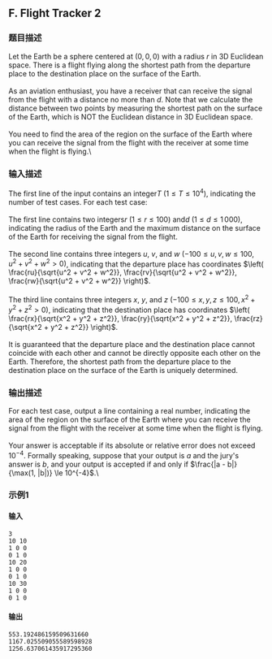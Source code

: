 ## F. Flight Tracker 2

### 题目描述

Let the Earth be a sphere centered at $(0,0,0)$ with a radius $r$ in 3D Euclidean space. There is a flight
flying along the shortest path from the departure place to the
destination place on the surface of the Earth.\
\
As an aviation enthusiast, you have a receiver that can receive the
signal from the flight with a distance no more than $d$. Note that we calculate the distance
between two points by measuring the shortest path on the surface of the
Earth, which is NOT the Euclidean distance in 3D Euclidean space.\
\
You need to find the area of the region on the surface of the Earth
where you can receive the signal from the flight with the receiver at
some time when the flight is flying.\

### 输入描述

The first line of the input contains an integer$T$ ($1 \le T \le 10^4$), indicating the number
of test cases. For each test case:\
\
The first line contains two integers$r$ ($1 \le r \le 100$) and$d$ ($1 \le d \le 1\,000$), indicating the radius
of the Earth and the maximum distance on the surface of the Earth for
receiving the signal from the flight.\
\
The second line contains three integers $u$, $v$, and $w$ $(-100 \le u, v, w \le 100, u^2 + v^2 + w^2 > 0)$,
indicating that the departure place has coordinates $\left( \frac{ru}{\sqrt{u^2 + v^2 + w^2}}, \frac{rv}{\sqrt{u^2 + v^2 + w^2}}, \frac{rw}{\sqrt{u^2 + v^2 + w^2}} \right)$.\
\
The third line contains three integers $x$, $y$, and $z$ $(-100 \le x, y, z \le 100, x^2 + y^2 + z^2 > 0)$,
indicating that the destination place has coordinates $\left( \frac{rx}{\sqrt{x^2 + y^2 + z^2}}, \frac{ry}{\sqrt{x^2 + y^2 + z^2}}, \frac{rz}{\sqrt{x^2 + y^2 + z^2}} \right)$.\
\
It is guaranteed that the departure place and the destination place
cannot coincide with each other and cannot be directly opposite each
other on the Earth. Therefore, the shortest path from the departure
place to the destination place on the surface of the Earth is uniquely
determined.

### 输出描述

For each test case, output a line containing a real number, indicating
the area of the region on the surface of the Earth where you can receive
the signal from the flight with the receiver at some time when the
flight is flying.\
\
Your answer is acceptable if its absolute or relative error does not
exceed $10^{-4}$. Formally speaking, suppose
that your output is $a$ and the jury\'s
answer is $b$, and your output is accepted if
and only if $\frac{|a - b|}{\max(1, |b|)} \le 10^{-4}$.\

### 示例1

#### 输入

```plain
3
10 10
1 0 0
0 1 0
10 20
1 0 0
0 1 0
10 30
1 0 0
0 1 0
```

#### 输出

```plain
553.192486159509631660
1167.025509055589598928
1256.637061435917295360
```

